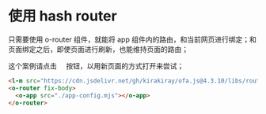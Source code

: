 # 使用 hash router

只需要使用 o-router 组件，就能将 app 组件内的路由，和当前网页进行绑定；和页面绑定之后，即使页面进行刷新，也能维持页面的路由；

这个案例请点击 <span style='font-family: "iconfont"'>&#xe7cb;</span> 按钮，以用新页面的方式打开来尝试；

```html
<l-m src="https://cdn.jsdelivr.net/gh/kirakiray/ofa.js@4.3.10/libs/router/dist/router.min.mjs"></l-m>
<o-router fix-body>
  <o-app src="./app-config.mjs"></o-app>
</o-router>
```

<a href="../../publics/examples/use-hash-router/demo.html" preview demo></a>
<a href="../../publics/examples/use-hash-router/page1.html" main demo></a>
<a href="../../publics/examples/use-hash-router/page2.html" demo></a>
<a href="../../publics/examples/use-hash-router/app-config.mjs" demo></a>